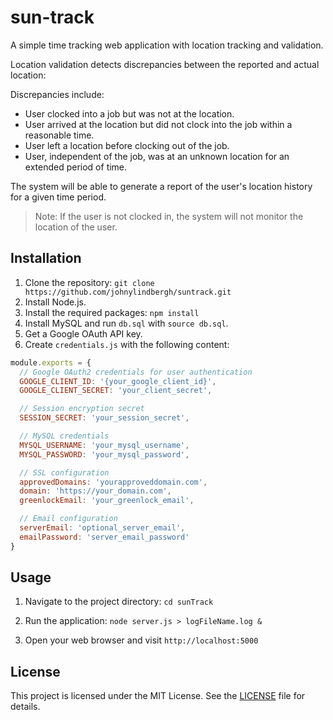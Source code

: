 # sun-track
A simple time tracking web application with location tracking and validation.

Location validation detects discrepancies between the reported and actual location:

Discrepancies include:
- User clocked into a job but was not at the location.
- User arrived at the location but did not clock into the job within a reasonable time.
- User left a location before clocking out of the job.
- User, independent of the job, was at an unknown location for an extended period of time.

The system will be able to generate a report of the user's location history for a given time period.

> Note: If the user is not clocked in, the system will not monitor the location of the user.

## Installation
1. Clone the repository: `git clone https://github.com/johnylindbergh/suntrack.git`
2. Install Node.js.
3. Install the required packages: `npm install`
4. Install MySQL and run `db.sql` with `source db.sql`.
5. Get a Google OAuth API key.
6. Create `credentials.js` with the following content:

```javascript
module.exports = {
  // Google OAuth2 credentials for user authentication
  GOOGLE_CLIENT_ID: '{your_google_client_id}',
  GOOGLE_CLIENT_SECRET: 'your_client_secret',

  // Session encryption secret
  SESSION_SECRET: 'your_session_secret',

  // MySQL credentials
  MYSQL_USERNAME: 'your_mysql_username',
  MYSQL_PASSWORD: 'your_mysql_password',

  // SSL configuration
  approvedDomains: 'yourapproveddomain.com',
  domain: 'https://your_domain.com',
  greenlockEmail: 'your_greenlock_email',

  // Email configuration
  serverEmail: 'optional_server_email',
  emailPassword: 'server_email_password'
}
```

## Usage
1. Navigate to the project directory: `cd sunTrack`

2. Run the application: `node server.js > logFileName.log &`
3. Open your web browser and visit `http://localhost:5000`

## License
This project is licensed under the MIT License. See the [LICENSE](LICENSE) file for details.
